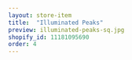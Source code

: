 ```yaml
---
layout: store-item
title:  "Illuminated Peaks"
preview: illuminated-peaks-sq.jpg
shopify_id: 11181095690
order: 4
---
```

